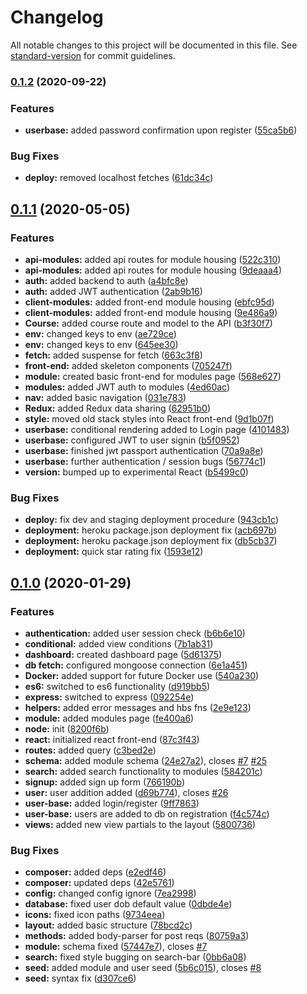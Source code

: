# Changelog

All notable changes to this project will be documented in this file. See [standard-version](https://github.com/conventional-changelog/standard-version) for commit guidelines.

### [0.1.2](https://github.com/chef-danny-d/emsePortal/compare/v3.2.0...v0.1.2) (2020-09-22)


### Features

* **userbase:** added password confirmation upon register ([55ca5b6](https://github.com/chef-danny-d/emsePortal/commit/55ca5b6ab6020a11664f7ce94c3004f07d13b5f3))


### Bug Fixes

* **deploy:** removed localhost fetches ([61dc34c](https://github.com/chef-danny-d/emsePortal/commit/61dc34cf1b6c10b8c67a0b2f610275f3bab6443b))

## [0.1.1](https://github.com/chef-danny-d/emsePortal/compare/v0.1.0...v3.2.0) (2020-05-05)

### Features

- **api-modules:** added api routes for module housing ([522c310](https://github.com/chef-danny-d/emsePortal/commit/522c310c60dacc3a605f45910d5253f460d3f0f5))
- **api-modules:** added api routes for module housing ([9deaaa4](https://github.com/chef-danny-d/emsePortal/commit/9deaaa41fb7eafb51ca7a18f7e861b3aa5fe5bdb))
- **auth:** added backend to auth ([a4bfc8e](https://github.com/chef-danny-d/emsePortal/commit/a4bfc8e8db1fa7ddcd68f85385b82543673f92bd))
- **auth:** added JWT authentication ([2ab9b16](https://github.com/chef-danny-d/emsePortal/commit/2ab9b16954709505a067754b0760a74f7f482002))
- **client-modules:** added front-end module housing ([ebfc95d](https://github.com/chef-danny-d/emsePortal/commit/ebfc95d9844572d66d7df488296d0d40c03389e5))
- **client-modules:** added front-end module housing ([9e486a9](https://github.com/chef-danny-d/emsePortal/commit/9e486a92f89eb011190072fa90c921bffb564f65))
- **Course:** added course route and model to the API ([b3f30f7](https://github.com/chef-danny-d/emsePortal/commit/b3f30f7502e0a9e8b7d05126dd365c9ec67acaa8))
- **env:** changed keys to env ([ae729ce](https://github.com/chef-danny-d/emsePortal/commit/ae729ce59bb8f785cf801e4a8068192a8cd36ec4))
- **env:** changed keys to env ([645ee30](https://github.com/chef-danny-d/emsePortal/commit/645ee300824cca19fc7165ec449ddf9e91421c09))
- **fetch:** added suspense for fetch ([663c3f8](https://github.com/chef-danny-d/emsePortal/commit/663c3f8ed0214499fe17bc4d76091f118455e23a))
- **front-end:** added skeleton components ([705247f](https://github.com/chef-danny-d/emsePortal/commit/705247ff5aa490fa50e0d22bcd864c8e87f72fb7))
- **module:** created basic front-end for modules page ([568e627](https://github.com/chef-danny-d/emsePortal/commit/568e6277f5f05f6fa244beb71055c687a65eacb0))
- **modules:** added JWT auth to modules ([4ed60ac](https://github.com/chef-danny-d/emsePortal/commit/4ed60ac11a0ed04114932ee4db34714b8f9944e5))
- **nav:** added basic navigation ([031e783](https://github.com/chef-danny-d/emsePortal/commit/031e783738f340c4e49093adf37dfa50cde19938))
- **Redux:** added Redux data sharing ([62951b0](https://github.com/chef-danny-d/emsePortal/commit/62951b0b98d846c5ec61ffe2c4f39a369bda424a))
- **style:** moved old stack styles into React front-end ([9d1b07f](https://github.com/chef-danny-d/emsePortal/commit/9d1b07f6f31c5517c47175c18c937ce1859e24fc))
- **userbase:** conditional rendering added to Login page ([4101483](https://github.com/chef-danny-d/emsePortal/commit/41014830242d28586f39feb4ce88c4dfd02962ed))
- **userbase:** configured JWT to user signin ([b5f0952](https://github.com/chef-danny-d/emsePortal/commit/b5f09524551ebfb347018bc134928647e12e04d2))
- **userbase:** finished jwt passport authentication ([70a9a8e](https://github.com/chef-danny-d/emsePortal/commit/70a9a8ebad4b13ebd7fa2f66c8ebedd82bb22194))
- **userbase:** further authentication / session bugs ([56774c1](https://github.com/chef-danny-d/emsePortal/commit/56774c169c791e3306f13078bd4a55e66435908d))
- **version:** bumped up to experimental React ([b5499c0](https://github.com/chef-danny-d/emsePortal/commit/b5499c04fc657a9c34155fc4305735c64f7935fb))

### Bug Fixes

- **deploy:** fix dev and staging deployment procedure ([943cb1c](https://github.com/chef-danny-d/emsePortal/commit/943cb1cd28f810a3cf3c5f452e9ba6f8ed99aefd))
- **deployment:** heroku package.json deployment fix ([acb697b](https://github.com/chef-danny-d/emsePortal/commit/acb697b15d663a3370fd67bd8670cc48e30bb199))
- **deployment:** heroku package.json deployment fix ([db5cb37](https://github.com/chef-danny-d/emsePortal/commit/db5cb3746a928ead8709a2e5b26d7639528a634d))
- **deployment:** quick star rating fix ([1593e12](https://github.com/chef-danny-d/emsePortal/commit/1593e123ef48553ab286d4b88ad261ff39673cbb))

## [0.1.0](https://github.com/chef-danny-d/emsePortal/compare/v2.7.1...v0.1.0) (2020-01-29)

### Features

- **authentication:** added user session check ([b6b6e10](https://github.com/chef-danny-d/emsePortal/commit/b6b6e1081521513ef21d897eb4f24d2b94cf1d38))
- **conditional:** added view conditions ([7b1ab31](https://github.com/chef-danny-d/emsePortal/commit/7b1ab31b87123cd6a4a0ff05b3b7449631160932))
- **dashboard:** created dashboard page ([5d61375](https://github.com/chef-danny-d/emsePortal/commit/5d6137570768dd8bbcb7aec646814b106b675273))
- **db fetch:** configured mongoose connection ([6e1a451](https://github.com/chef-danny-d/emsePortal/commit/6e1a4512d36bbaf56391c15356a96aed55427952))
- **Docker:** added support for future Docker use ([540a230](https://github.com/chef-danny-d/emsePortal/commit/540a230d85ab2d851a23ffe28aaeaabbf846104f))
- **es6:** switched to es6 functionality ([d919bb5](https://github.com/chef-danny-d/emsePortal/commit/d919bb5be53138b8f8ed5dd97f1d9430b9aa2737))
- **express:** switched to express ([092254e](https://github.com/chef-danny-d/emsePortal/commit/092254efb2fcc1dfb8dac0ff68d060f77f0e29e2))
- **helpers:** added error messages and hbs fns ([2e9e123](https://github.com/chef-danny-d/emsePortal/commit/2e9e1230fde0f82397adddee17e21a6a0fdf5f21))
- **module:** added modules page ([fe400a6](https://github.com/chef-danny-d/emsePortal/commit/fe400a60193110b5bcebb233ab17926d11d98c58))
- **node:** init ([8200f6b](https://github.com/chef-danny-d/emsePortal/commit/8200f6be4765b2e1adbfc27e930b08485e60ef11))
- **react:** initialized react front-end ([87c3f43](https://github.com/chef-danny-d/emsePortal/commit/87c3f43df72d3a253a9f0ce905fd9225e24da6a0))
- **routes:** added query ([c3bed2e](https://github.com/chef-danny-d/emsePortal/commit/c3bed2ea712f4f376ffcc30306b9cc308d88847f))
- **schema:** added module schema ([24e27a2](https://github.com/chef-danny-d/emsePortal/commit/24e27a2493bf32067477a6351482566f1698e4ec)), closes [#7](https://github.com/chef-danny-d/emsePortal/issues/7) [#25](https://github.com/chef-danny-d/emsePortal/issues/25)
- **search:** added search functionality to modules ([584201c](https://github.com/chef-danny-d/emsePortal/commit/584201c95a853b9cf7013711056a359e7ce6e64c))
- **signup:** added sign up form ([766190b](https://github.com/chef-danny-d/emsePortal/commit/766190bd40cfb771ca8228d2a3ccb9900eba93d1))
- **user:** user addition added ([d69b774](https://github.com/chef-danny-d/emsePortal/commit/d69b77427957c22b947d949003c5990da84c22d9)), closes [#26](https://github.com/chef-danny-d/emsePortal/issues/26)
- **user-base:** added login/register ([9ff7863](https://github.com/chef-danny-d/emsePortal/commit/9ff786330817df88b0aa87ae4e327bd48d3a7962))
- **user-base:** users are added to db on registration ([f4c574c](https://github.com/chef-danny-d/emsePortal/commit/f4c574c9c73991e5b7980307f5f4ed0f0d086dcd))
- **views:** added new view partials to the layout ([5800736](https://github.com/chef-danny-d/emsePortal/commit/58007361a10a27c2e996a00a837d893ab9e5b54e))

### Bug Fixes

- **composer:** added deps ([e2edf46](https://github.com/chef-danny-d/emsePortal/commit/e2edf46d23be1c5b39b5ea4b409d2cb832421c8f))
- **composer:** updated deps ([42e5761](https://github.com/chef-danny-d/emsePortal/commit/42e5761dcdacab946bdf05dc9b1667dc11c027d1))
- **config:** changed config ignore ([7ea2998](https://github.com/chef-danny-d/emsePortal/commit/7ea29984cb736d3487fffb13d77d85db2a820514))
- **database:** fixed user dob default value ([0dbde4e](https://github.com/chef-danny-d/emsePortal/commit/0dbde4e780ae064cfcbfa02f7d55036bab066493))
- **icons:** fixed icon paths ([9734eea](https://github.com/chef-danny-d/emsePortal/commit/9734eeae9c6b966f316fab910634d2a6bd2a3685))
- **layout:** added basic structure ([78bcd2c](https://github.com/chef-danny-d/emsePortal/commit/78bcd2cfabfda184fc4a9c0c82f50046433eda29))
- **methods:** added body-parser for post reqs ([80759a3](https://github.com/chef-danny-d/emsePortal/commit/80759a38fba18d56ee74c4e8d97bd367e9f889e1))
- **module:** schema fixed ([57447e7](https://github.com/chef-danny-d/emsePortal/commit/57447e75231640e7e393a2778bd54ba8bb476441)), closes [#7](https://github.com/chef-danny-d/emsePortal/issues/7)
- **search:** fixed style bugging on search-bar ([0bb6a08](https://github.com/chef-danny-d/emsePortal/commit/0bb6a083ced97c30e18e42a63c660ea121cf3ae9))
- **seed:** added module and user seed ([5b6c015](https://github.com/chef-danny-d/emsePortal/commit/5b6c015bfb028f37f8a3b12c7ad730245d246fe1)), closes [#8](https://github.com/chef-danny-d/emsePortal/issues/8)
- **seed:** syntax fix ([d307ce6](https://github.com/chef-danny-d/emsePortal/commit/d307ce63ec044b512e540e31513d71e8fa7eec40))
